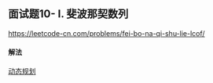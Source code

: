 ## 面试题10- I. 斐波那契数列

https://leetcode-cn.com/problems/fei-bo-na-qi-shu-lie-lcof/


#### 解法  

[动态规划](_1.py)

